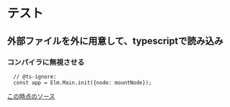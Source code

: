 # テスト

## 外部ファイルを外に用意して、typescriptで読み込み

### コンパイラに無視させる

```
  // @ts-ignore:
  const app = Elm.Main.init({node: mountNode});
```

[この時点のソース](https://github.com/hibohiboo/develop/tree/baddbd7e1d19dc59aa1d4c568b6b76ead6ba8703/tutorial/lesson/webpack/webpack4)  
